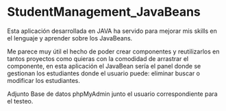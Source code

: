 # StudentManagement_JavaBeans

Esta aplicación desarrollada en JAVA ha servido para mejorar mis skills en el lenguaje y aprender sobre los JavaBeans.

Me parece muy útil el hecho de poder crear componentes y reutilizarlos en tantos proyectos como quieras con la comodidad de arrastrar el componente, en esta aplicación
el JavaBean sería el panel donde se gestionan los estudiantes donde el usuario puede: eliminar buscar o modificar los estudiantes.

Adjunto Base de datos phpMyAdmin junto el usuario correspondiente para el testeo.
